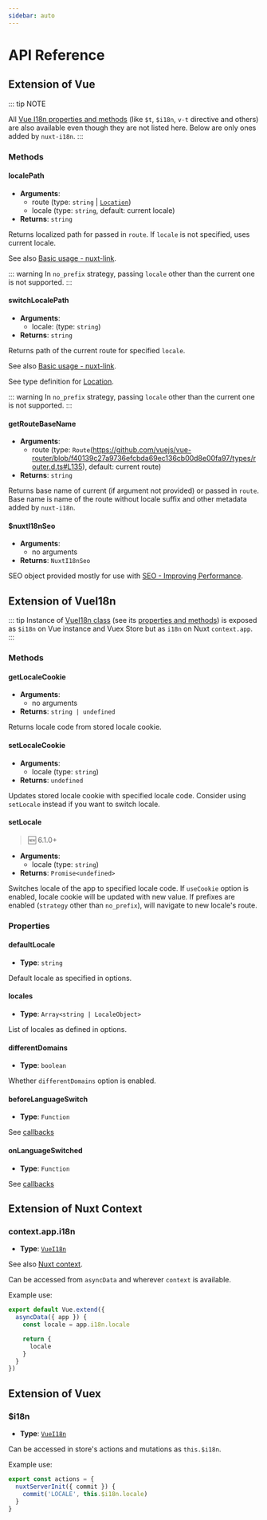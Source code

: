 ```yaml
---
sidebar: auto
---
```


# API Reference

## Extension of Vue

::: tip NOTE

All [Vue I18n properties and methods](http://kazupon.github.io/vue-i18n/api/#vue-injected-methods) (like `$t`, `$i18n`, `v-t` directive and others) are also available even though they are not listed here. Below are only ones added by `nuxt-i18n`.
:::

### Methods

#### localePath

  - **Arguments**:
    - route (type: `string` | [`Location`](https://github.com/vuejs/vue-router/blob/f40139c27a9736efcbda69ec136cb00d8e00fa97/types/router.d.ts#L125))
    - locale (type: `string`, default: current locale)
  - **Returns**: `string`

  Returns localized path for passed in `route`. If `locale` is not specified, uses current locale.

  See also [Basic usage - nuxt-link](../basic-usage.html#nuxt-link).

::: warning
In `no_prefix` strategy, passing `locale` other than the current one is not supported.
:::

#### switchLocalePath

  - **Arguments**:
    - locale: (type: `string`)
  - **Returns**: `string`

  Returns path of the current route for specified `locale`.

  See also [Basic usage - nuxt-link](../basic-usage.html#nuxt-link).

  See type definition for [Location](https://github.com/vuejs/vue-router/blob/f40139c27a9736efcbda69ec136cb00d8e00fa97/types/router.d.ts#L125).

::: warning
In `no_prefix` strategy, passing `locale` other than the current one is not supported.
:::

#### getRouteBaseName

  - **Arguments**:
    - route (type: `Route`(https://github.com/vuejs/vue-router/blob/f40139c27a9736efcbda69ec136cb00d8e00fa97/types/router.d.ts#L135), default: current route)
  - **Returns**: `string`

  Returns base name of current (if argument not provided) or passed in `route`. Base name is name of the route without locale suffix and other metadata added by `nuxt-i18n`.

#### $nuxtI18nSeo

  - **Arguments**:
    - no arguments
  - **Returns**: `NuxtI18nSeo`

  SEO object provided mostly for use with [SEO - Improving Performance](../seo.html#improving-performance).

## Extension of VueI18n

::: tip
Instance of [VueI18n class](http://kazupon.github.io/vue-i18n/api/#vuei18n-class) (see its [properties and methods](http://kazupon.github.io/vue-i18n/api/#properties)) is exposed as `$i18n` on Vue instance and Vuex Store but as `i18n` on Nuxt `context.app`.
:::

### Methods

#### getLocaleCookie

  - **Arguments**:
    - no arguments
  - **Returns**: `string | undefined`

  Returns locale code from stored locale cookie.

#### setLocaleCookie

  - **Arguments**:
    - locale (type: `string`)
  - **Returns**: `undefined`

  Updates stored locale cookie with specified locale code. Consider using `setLocale` instead if you want to switch locale.

#### setLocale

  > :new: 6.1.0+

  - **Arguments**:
    - locale (type: `string`)
  - **Returns**: `Promise<undefined>`

  Switches locale of the app to specified locale code. If `useCookie` option is enabled, locale cookie will be updated with new value. If prefixes are enabled (`strategy` other than `no_prefix`), will navigate to new locale's route.

### Properties

#### defaultLocale

  - **Type**: `string`

  Default locale as specified in options.

#### locales

  - **Type**: `Array<string | LocaleObject>`

  List of locales as defined in options.

#### differentDomains

  - **Type**: `boolean`

  Whether `differentDomains` option is enabled.

#### beforeLanguageSwitch

  - **Type**: `Function`

  See [callbacks](../callbacks.html)

#### onLanguageSwitched

  - **Type**: `Function`

  See [callbacks](../callbacks.html)

## Extension of Nuxt Context

### context.app.i18n

  - **Type**: [`VueI18n`](#extension-of-vuei18n)

See also [Nuxt context](https://nuxtjs.org/api/context#the-context).

Can be accessed from `asyncData` and wherever `context` is available.

Example use:

```js
export default Vue.extend({
  asyncData({ app }) {
    const locale = app.i18n.locale

    return {
      locale
    }
  }
})
````

## Extension of Vuex

### $i18n

  - **Type**: [`VueI18n`](#extension-of-vuei18n)

Can be accessed in store's actions and mutations as `this.$i18n`.

Example use:

```js
export const actions = {
  nuxtServerInit({ commit }) {
    commit('LOCALE', this.$i18n.locale)
  }
}
````
